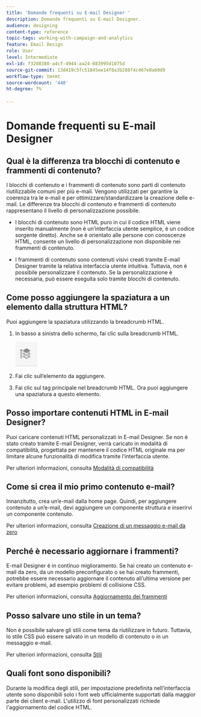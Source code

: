 ```yaml
---
title: 'Domande frequenti su E-mail Designer '
description: Domande frequenti su E-mail Designer.
audience: designing
content-type: reference
topic-tags: working-with-campaign-and-analytics
feature: Email Design
role: User
level: Intermediate
exl-id: f3208380-a4cf-4944-aa24-883995d1075d
source-git-commit: 13d419c5fc51845ee14f8a3b288f4c467e0a60d9
workflow-type: tm+mt
source-wordcount: '440'
ht-degree: 7%

---
```


# Domande frequenti su E-mail Designer

## Qual è la differenza tra blocchi di contenuto e frammenti di contenuto?

I blocchi di contenuto e i frammenti di contenuto sono parti di contenuto riutilizzabile comuni per più e-mail. Vengono utilizzati per garantire la coerenza tra le e-mail e per ottimizzare/standardizzare la creazione delle e-mail. Le differenze tra blocchi di contenuto e frammenti di contenuto rappresentano il livello di personalizzazione possibile.

* I blocchi di contenuto sono HTML puro in cui il codice HTML viene inserito manualmente (non è un’interfaccia utente semplice, è un codice sorgente diretto). Anche se è orientato alle persone con conoscenze HTML, consente un livello di personalizzazione non disponibile nei frammenti di contenuto.

* I frammenti di contenuto sono contenuti visivi creati tramite E-mail Designer tramite la relativa interfaccia utente intuitiva. Tuttavia, non è possibile personalizzare il contenuto. Se la personalizzazione è necessaria, può essere eseguita solo tramite blocchi di contenuto.

## Come posso aggiungere la spaziatura a un elemento dalla struttura HTML?

Puoi aggiungere la spaziatura utilizzando la breadcrumb HTML.

1. In basso a sinistra dello schermo, fai clic sulla breadcrumb HTML.

   ![](assets/do-not-localize/breadcrumb.png)

1. Fai clic sull’elemento da aggiungere.
1. Fai clic sul tag principale nel breadcrumb HTML.
Ora puoi aggiungere una spaziatura a questo elemento.

## Posso importare contenuti HTML in E-mail Designer?

Puoi caricare contenuti HTML personalizzati in E-mail Designer. Se non è stato creato tramite E-mail Designer, verrà caricato in modalità di compatibilità, progettata per mantenere il codice HTML originale ma per limitare alcune funzionalità di modifica tramite l’interfaccia utente.

Per ulteriori informazioni, consulta [Modalità di compatibilità](../../designing/using/using-existing-content.md#compatibility-mode)

## Come si crea il mio primo contenuto e-mail?

Innanzitutto, crea un’e-mail dalla home page.
Quindi, per aggiungere contenuto a un’e-mail, devi aggiungere un componente struttura e inserirvi un componente contenuto.

Per ulteriori informazioni, consulta [Creazione di un messaggio e-mail da zero](../../designing/using/quick-start.md#from-scratch-email)

## Perché è necessario aggiornare i frammenti?

E-mail Designer è in continuo miglioramento. Se hai creato un contenuto e-mail da zero, da un modello preconfigurato o se hai creato frammenti, potrebbe essere necessario aggiornare il contenuto all’ultima versione per evitare problemi, ad esempio problemi di collisione CSS.

Per ulteriori informazioni, consulta [Aggiornamento dei frammenti](../../designing/using/designing-content-in-adobe-campaign.md#email-designer-updates)

## Posso salvare uno stile in un tema?

Non è possibile salvare gli stili come tema da riutilizzare in futuro. Tuttavia, lo stile CSS può essere salvato in un modello di contenuto o in un messaggio e-mail.

Per ulteriori informazioni, consulta [Stili](../../designing/using/styles.md)

## Quali font sono disponibili?

Durante la modifica degli stili, per impostazione predefinita nell’interfaccia utente sono disponibili solo i font web ufficialmente supportati dalla maggior parte dei client e-mail. L&#39;utilizzo di font personalizzati richiede l&#39;aggiornamento del codice HTML.
